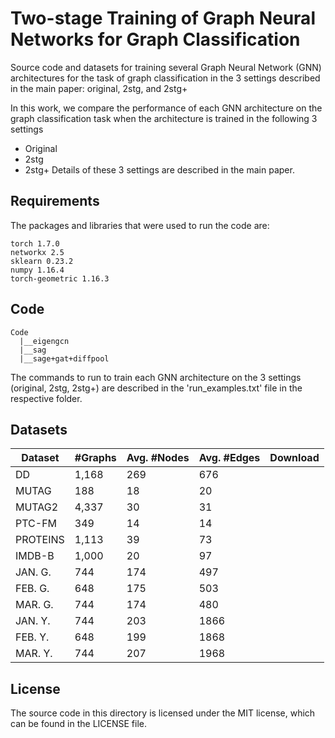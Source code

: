 # Two-stage Training of Graph Neural Networks for Graph Classification
Source code and datasets for training several Graph Neural Network (GNN) architectures for the task of graph classification in the 3 settings described in the main paper: original, 2stg, and 2stg+

In this work, we compare the performance of each GNN architecture on the graph classification task when the architecture is trained in the following 3 settings
*  Original
*  2stg
*  2stg+
Details of these 3 settings are described in the main paper.



## Requirements

The packages and libraries that were used to run the code are:
```setup
torch 1.7.0
networkx 2.5
sklearn 0.23.2
numpy 1.16.4
torch-geometric 1.16.3
```



## Code
```
Code
  |__eigengcn
  |__sag
  |__sage+gat+diffpool
```
The commands to run to train each GNN architecture on the 3 settings (original, 2stg, 2stg+) are described in the 'run_examples.txt' file in the respective folder.



## Datasets
| Dataset  | #Graphs     | Avg. #Nodes| Avg. #Edges |    Download    |
| ---------| ------------| ---------- | ----------- | -------------- |
| DD       |    1,168    |     269    |     676     |                |
| MUTAG    |     188     |     18     |     20      |                |
| MUTAG2   |    4,337    |     30     |     31      |                |
| PTC-FM   |     349     |     14     |     14      |                |
| PROTEINS |    1,113    |     39     |     73      |                |
| IMDB-B   |    1,000    |     20     |     97      |                |
| JAN. G.  |     744     |     174    |     497     |                |
| FEB. G.  |     648     |     175    |     503     |                |
| MAR. G.  |     744     |     174    |     480     |                |
| JAN. Y.  |     744     |     203    |     1866    |                |
| FEB. Y.  |     648     |     199    |     1868    |                |
| MAR. Y.  |     744     |     207    |     1968    |                |


## License
The source code in this directory is licensed under the MIT license, which can be found in the LICENSE file.
